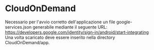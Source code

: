 # CloudOnDemand
Necessario per l'avvio corretto dell'applicazione un file google-services.json generabile mediante il seguente URL:
https://developers.google.com/identity/sign-in/android/start-integrating
Una volta scaricato deve essere inserito nella directory CloudOnDemand/app.
